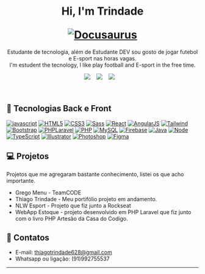 <!---
thiagotrindade92/thiagotrindade92 is a ✨ special ✨ repository because its `README.md` (this file) appears on your GitHub profile.
You can click the Preview link to take a look at your changes.
--->

<h1 align="center">
  <p align="center">Hi, I'm Trindade</p>
  <a href="https://docusaurus.io"><img src="https://docusaurus.io/img/slash-introducing.svg" alt="Docusaurus"></a>
</h1>

<p align="center">
Estudante de tecnologia, além de Estudante DEV sou gosto de jogar futebol e E-sport nas horas vagas.
<br>
I'm estudent the tecnology, I like play football and E-sport in the free time.
</p>

<div align="center">
  
  [![](https://img.shields.io/badge/Facebook-1877F2?style=for-the-badge&logo=facebook&logoColor=white)](https://www.facebook.com/thiago.trindade.902/)&nbsp;&nbsp;&nbsp;
  [![](https://img.shields.io/badge/LinkedIn-0077B5?style=for-the-badge&logo=linkedin&logoColor=white)]()&nbsp;&nbsp;&nbsp;
  [![](https://img.shields.io/badge/Instagram-E4405F?style=for-the-badge&logo=instagram&logoColor=white)]()&nbsp;&nbsp;&nbsp;
  [![]()]()
 
</div>

<br>

## 🚀 Tecnologias Back e Front

<div>
  
 [![javascript](https://img.shields.io/badge/JavaScript-323330?style=for-the-badge&logo=javascript&logoColor=F7DF1E)]()
 [![HTML5](https://img.shields.io/badge/HTML5-E34F26?style=for-the-badge&logo=html5&logoColor=white)]()
 [![CSS3](https://img.shields.io/badge/CSS3-1572B6?style=for-the-badge&logo=css3&logoColor=white)]()
 [![Sass](https://img.shields.io/badge/Sass-CC6699?style=for-the-badge&logo=sass&logoColor=white)]()
 [![React](https://img.shields.io/badge/React-20232A?style=for-the-badge&logo=react&logoColor=61DAFB)]()
 [![AngularJS](https://img.shields.io/badge/AngularJS-E23237?style=for-the-badge&logo=angularjs&logoColor=white)]()
 [![Tailwind](https://img.shields.io/badge/Tailwind_CSS-38B2AC?style=for-the-badge&logo=tailwind-css&logoColor=white)]()
 [![Bootstrap](https://img.shields.io/badge/Bootstrap-563D7C?style=for-the-badge&logo=bootstrap&logoColor=white)]()
 [![PHPLaravel](https://img.shields.io/badge/Laravel-FF2D20?style=for-the-badge&logo=laravel&logoColor=white)]()
 [![PHP](https://img.shields.io/badge/PHP-777BB4?style=for-the-badge&logo=php&logoColor=white)]()
 [![MySQL](https://img.shields.io/badge/MySQL-00000F?style=for-the-badge&logo=mysql&logoColor=white)]()
 [![Firebase](https://img.shields.io/badge/Firebase-F29D0C?style=for-the-badge&logo=firebase&logoColor=white)]()
 [![Java](https://img.shields.io/badge/Java-ED8B00?style=for-the-badge&logo=java&logoColor=white)]()
 [![Node](https://img.shields.io/badge/Node.js-43853D?style=for-the-badge&logo=node.js&logoColor=white)]()
 [![TypeScript](https://img.shields.io/badge/TypeScript-007ACC?style=for-the-badge&logo=typescript&logoColor=white)]()
 [![Illustrator](https://img.shields.io/badge/Adobe%20Illustrator-FF9A00?style=for-the-badge&logo=adobe%20illustrator&logoColor=white)]()
 [![Photoshop](https://img.shields.io/badge/Adobe%20Photoshop-31A8FF?style=for-the-badge&logo=Adobe%20Photoshop&logoColor=black)]()
 [![Figma](https://img.shields.io/badge/Figma-F24E1E?style=for-the-badge&logo=figma&logoColor=white)]()
  
</div>

## 💻 Projetos

<p>Projetos que me agregaram bastante conhecimento, listei os que acho importante.</p>

- Grego Menu - TeamCODE
- Thiago Trindade - Meu portifólio projeto em andamento.
- NLW Esport - Projeto que fiz junto a Rockseat
- WebApp Estoque - projeto desenvolvido em PHP Laravel que fiz junto com o livro PHP Artesão da Casa do Codigo.

## 📲 Contatos

- E-mail: thiagotrindade628@gmail.com
- Whatsapp ou ligação: (91)992755537

---
